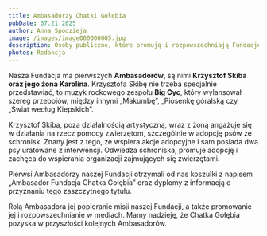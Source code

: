 ```yaml
---
title: Ambasadorzy Chatki Gołębia
pubDate: 07.21.2025
author: Anna Spodzieja
image: /images/image000000005.jpg
description: Osoby publiczne, które promują i rozpowszechniają Fundację w mediach
photos: Redakcja
---
```

Nasza Fundacja ma pierwszych **Ambasadorów**, są nimi **Krzysztof Skiba oraz jego żona Karolina**. Krzysztofa Skibę nie trzeba specjalnie przedstawiać, to muzyk rockowego zespołu **Big Cyc**, który wylansował szereg przebojów, między innymi „Makumbę”, „Piosenkę góralską czy „Świat według Kiepskich”.  

Krzysztof Skiba, poza działalnością artystyczną, wraz z żoną angażuje się w działania na rzecz pomocy zwierzętom, szczególnie w adopcję psów ze schronisk. Znany jest z tego, że wspiera akcje adopcyjne i sam posiada dwa psy uratowane z interwencji. Odwiedza schroniska, promuje adopcję i zachęca do wspierania organizacji zajmujących się zwierzętami. 

Pierwsi Ambasadorzy naszej Fundacji otrzymali od nas koszulki z napisem „Ambasador Fundacja Chatka Gołębia” oraz dyplomy z informacją o przyznaniu tego zaszczytnego tytułu.

Rolą Ambasadora jej popieranie misji naszej Fundacji, a także promowanie jej i rozpowszechnianie w mediach. Mamy nadzieję, że Chatka Gołębia pozyska w przyszłości kolejnych Ambasadorów.
